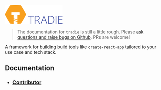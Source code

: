 # <a href="https://github.com/jameslnewell/tradie">

<img alt="tradie" src="./docs/img/logo.png" height="60px" />

</a>

> The documentation for `tradie` is still a little rough. Please [ask questions
> and raise bugs on Github](https://github.com/jameslnewell/tradie-v4/issues).
> PRs are welcome!

A framework for building build tools like `create-react-app` tailored to your
use case and tech stack.

## Documentation

* ### [Contributor](docs/contributing.md)
